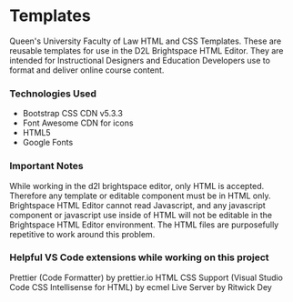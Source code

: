 # Templates

Queen's University Faculty of Law HTML and CSS Templates.
These are reusable templates for use in the D2L Brightspace HTML Editor. They are intended for Instructional Designers and Education Developers use to format and deliver online course content.

### Technologies Used

- Bootstrap CSS CDN v5.3.3
- Font Awesome CDN for icons
- HTML5
- Google Fonts

### Important Notes

While working in the d2l brightspace editor, only HTML is accepted. Therefore any template or editable component must be in HTML only. Brightspace HTML Editor cannot read Javascript, and any javascript component or javascript use inside of HTML will not be editable in the Brightspace HTML Editor environment. The HTML files are purposefully repetitive to work around this problem.

### Helpful VS Code extensions while working on this project

Prettier (Code Formatter) by prettier.io
HTML CSS Support (Visual Studio Code CSS Intellisense for HTML) by ecmel
Live Server by Ritwick Dey

